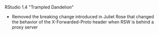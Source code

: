 RStudio 1.4 "Trampled Dandelion"

* Removed the breaking change introduced in Juliet Rose that changed the behavior of the X-Forwarded-Proto header when RSW is behind a proxy server
